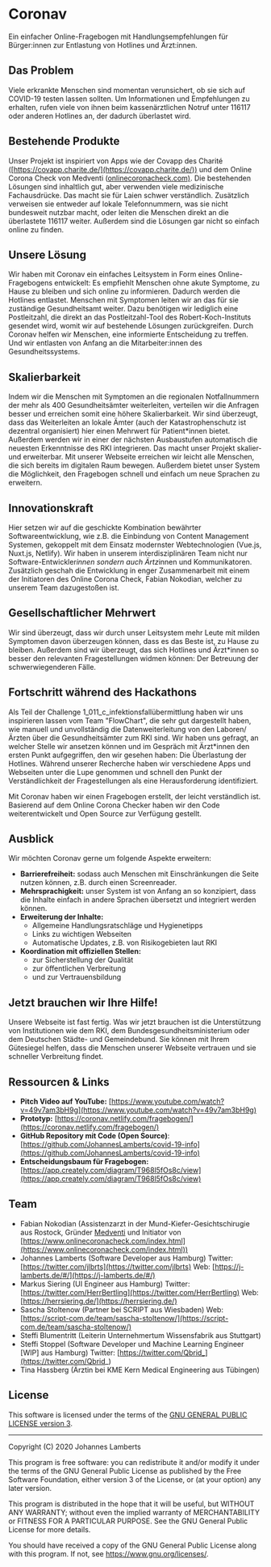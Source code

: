 # Coronav

Ein einfacher Online-Fragebogen mit Handlungsempfehlungen für Bürger:innen zur Entlastung von Hotlines und Ärzt:innen.

## Das Problem

Viele erkrankte Menschen sind momentan verunsichert, ob sie sich auf COVID-19 testen lassen sollten. Um Informationen und Empfehlungen zu erhalten, rufen viele von ihnen beim kassenärztlichen Notruf unter 116117 oder anderen Hotlines an, der dadurch überlastet wird. 

## Bestehende Produkte

Unser Projekt ist inspiriert von Apps wie der Covapp des Charité ([https://covapp.charite.de/](https://covapp.charite.de/)) und dem Online Corona Check von Medventi ([onlinecoronacheck.com)](https://www.onlinecoronacheck.com/). Die bestehenden Lösungen sind inhaltlich gut, aber verwenden viele medizinische Fachausdrücke. Das macht sie für Laien schwer verständlich. Zusätzlich verweisen sie entweder auf lokale Telefonnummern, was sie nicht bundesweit nutzbar macht, oder leiten die Menschen direkt an die überlastete 116117 weiter. Außerdem sind die Lösungen gar nicht so einfach online zu finden. 

## Unsere Lösung

Wir haben mit Coronav ein einfaches Leitsystem in Form eines Online-Fragebogens entwickelt: Es empfiehlt Menschen ohne akute Symptome, zu Hause zu bleiben und sich online zu informieren. Dadurch werden die Hotlines entlastet. Menschen mit Symptomen leiten wir an das für sie zuständige Gesundheitsamt weiter. Dazu benötigen wir lediglich eine Postleitzahl, die direkt an das Postleitzahl-Tool des Robert-Koch-Instituts gesendet wird, womit wir auf bestehende Lösungen zurückgreifen.
Durch Coronav helfen wir Menschen, eine informierte Entscheidung zu treffen. Und wir entlasten von Anfang an die Mitarbeiter:innen des Gesundheitssystems.

## Skalierbarkeit

Indem wir die Menschen mit Symptomen an die regionalen Notfallnummern der mehr als 400 Gesundheitsämter weiterleiten, verteilen wir die Anfragen besser und erreichen somit eine höhere Skalierbarkeit. Wir sind überzeugt, dass das Weiterleiten an lokale Ämter (auch der Katastrophenschutz ist dezentral organisiert) hier einen Mehrwert für Patient*innen bietet. Außerdem werden wir in einer der nächsten Ausbaustufen automatisch die neuesten Erkenntnisse des RKI integrieren. Das macht unser Projekt skalier- und erweiterbar. Mit unserer Webseite erreichen wir leicht alle Menschen, die sich bereits im digitalen Raum bewegen. Außerdem bietet unser System die Möglichkeit, den Fragebogen schnell und einfach um neue Sprachen zu erweitern.

## Innovationskraft

Hier setzen wir auf die geschickte Kombination bewährter Softwareentwicklung, wie z.B. die Einbindung von Content Management Systemen, gekoppelt mit dem Einsatz modernster Webtechnologien (Vue.js, Nuxt.js, Netlify). Wir haben in unserem interdisziplinären Team nicht nur Software-Entwickler*innen sondern auch Ärtz*innen und Kommunikatoren. Zusätzlich geschah die Entwicklung in enger Zusammenarbeit mit einem der Initiatoren des Online Corona Check, Fabian Nokodian, welcher zu unserem Team dazugestoßen ist.

## Gesellschaftlicher Mehrwert

Wir sind überzeugt, dass wir durch unser Leitsystem mehr Leute mit milden Symptomen davon überzeugen können, dass es das Beste ist, zu Hause zu bleiben. Außerdem sind wir überzeugt, das sich Hotlines und Ärzt*innen so besser den relevanten Fragestellungen widmen können: Der Betreuung der schwerwiegenderen Fälle.

## Fortschritt während des Hackathons

Als Teil der Challenge 1_011_c_infektionsfallübermittlung haben wir uns inspirieren lassen vom Team "FlowChart", die sehr gut dargestellt haben, wie manuell und unvollständig die Datenweiterleitung von den Laboren/Ärzten über die Gesundheitsämter zum RKI sind. Wir haben uns gefragt, an welcher Stelle wir ansetzen können und im Gespräch mit Ärzt*innen den ersten Punkt aufgegriffen, den wir gesehen haben: Die Überlastung der Hotlines. Während unserer Recherche haben wir verschiedene Apps und Webseiten unter die Lupe genommen und schnell den Punkt der Verständlichkeit der Fragestellungen als eine Herausforderung identifiziert. 

Mit Coronav haben wir einen Fragebogen erstellt, der leicht verständlich ist. Basierend auf dem Online Corona Checker haben wir den Code weiterentwickelt und Open Source zur Verfügung gestellt.

## Ausblick

Wir möchten Coronav gerne um folgende Aspekte erweitern:

- **Barrierefreiheit:** sodass auch Menschen mit Einschränkungen die Seite nutzen können, z.B. durch einen Screenreader.
- **Mehrsprachigkeit:** unser System ist von Anfang an so konzipiert, dass die Inhalte einfach in andere Sprachen übersetzt und integriert werden können.
- **Erweiterung der Inhalte:**
    - Allgemeine Handlungsratschläge und Hygienetipps
    - Links zu wichtigen Webseiten
    - Automatische Updates, z.B. von Risikogebieten laut RKI
- **Koordination mit offiziellen Stellen:**
    - zur Sicherstellung der Qualität
    - zur öffentlichen Verbreitung
    - und zur Vertrauensbildung

## Jetzt brauchen wir Ihre Hilfe!

Unsere Webseite ist fast fertig. Was wir jetzt brauchen ist die Unterstützung von Institutionen wie dem RKI, dem Bundesgesundheitsministerium oder dem Deutschen Städte- und Gemeindebund.
Sie können mit Ihrem Gütesiegel helfen, dass die Menschen unserer Webseite vertrauen und sie schneller Verbreitung findet. 

## Ressourcen & Links

- **Pitch Video auf YouTube:** [https://www.youtube.com/watch?v=49v7am3bH9g](https://www.youtube.com/watch?v=49v7am3bH9g)
- **Prototyp:** [https://coronav.netlify.com/fragebogen/](https://coronav.netlify.com/fragebogen/)
- **GitHub Repository mit Code (Open Source)**: [https://github.com/JohannesLamberts/covid-19-info](https://github.com/JohannesLamberts/covid-19-info)
- **Entscheidungsbaum für Fragebogen:**
[https://app.creately.com/diagram/T968l5fOs8c/view](https://app.creately.com/diagram/T968l5fOs8c/view)

## Team

- Fabian Nokodian (Assistenzarzt in der Mund-Kiefer-Gesichtschirugie aus Rostock, Gründer [Medventi](https://www.medventi.com/) und Initiator von [https://www.onlinecoronacheck.com/index.html](https://www.onlinecoronacheck.com/index.html))
- Johannes Lamberts (Software Developer aus Hamburg)
Twitter: [https://twitter.com/jlbrts](https://twitter.com/jlbrts)
Web: [https://j-lamberts.de/#/](https://j-lamberts.de/#/)
- Markus Siering (UI Engineer aus Hamburg)
Twitter: [https://twitter.com/HerrBertling](https://twitter.com/HerrBertling)
Web: [https://herrsiering.de/](https://herrsiering.de/)
- Sascha Stoltenow (Partner bei SCRIPT aus Wiesbaden)
Web: [https://script-com.de/team/sascha-stoltenow/](https://script-com.de/team/sascha-stoltenow/)
- Steffi Blumentritt (Leiterin Unternehmertum Wissensfabrik aus Stuttgart)
- Steffi Stoppel (Software Developer und Machine Learning Engineer [WIP] aus Hamburg)
Twitter: [https://twitter.com/Qbrid_](https://twitter.com/Qbrid_)
- Tina Hassberg (Ärztin bei KME Kern Medical Engineering aus Tübingen)

## License
This software is licensed under the terms of the [GNU GENERAL PUBLIC LICENSE version 3](/LICENSE.md).


---
Copyright (C) 2020  Johannes Lamberts

This program is free software: you can redistribute it and/or modify
it under the terms of the GNU General Public License as published by
the Free Software Foundation, either version 3 of the License, or
(at your option) any later version.

This program is distributed in the hope that it will be useful,
but WITHOUT ANY WARRANTY; without even the implied warranty of
MERCHANTABILITY or FITNESS FOR A PARTICULAR PURPOSE.  See the
GNU General Public License for more details.

You should have received a copy of the GNU General Public License
along with this program.  If not, see <https://www.gnu.org/licenses/>.
